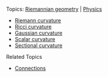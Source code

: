 

Topics: [Riemannian geometry](Riemannian%20geometry.md) | [Physics](Physics.md)

- [Riemann curvature](Riemann%20curvature)
- [Ricci curvature](Ricci%20curvature.md)
- [Gaussian curvature](Gaussian%20curvature)
- [Scalar curvature](Scalar%20curvature)
- [Sectional curvature](Sectional%20curvature)

Related Topics

- [Connections](Levi-Cevita%20connection.md)